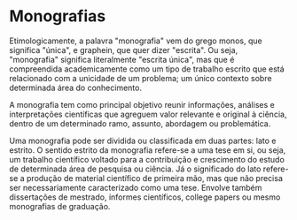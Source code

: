 # Monografias

Etimologicamente, a palavra "monografia" vem do grego monos, que significa "única", e graphein, que quer dizer "escrita". Ou seja, "monografia" significa literalmente "escrita única", mas que é compreendida academicamente como um tipo de trabalho escrito que está relacionado com a unicidade de um problema; um único contexto sobre determinada área do conhecimento.

A monografia tem como principal objetivo reunir informações, análises e interpretações científicas que agreguem valor relevante e original à ciência, dentro de um determinado ramo, assunto, abordagem ou problemática.

Uma monografia pode ser dividida ou classificada em duas partes: lato e estrito. O sentido estrito da monografia refere-se a uma tese em si, ou seja, um trabalho científico voltado para a contribuição e crescimento do estudo de determinada área de pesquisa ou ciência. Já o significado do lato refere-se a produção de material científico de primeira mão, mas que não precisa ser necessariamente caracterizado como uma tese. Envolve também dissertações de mestrado, informes científicos, college papers ou mesmo monografias de graduação.
